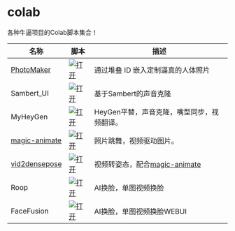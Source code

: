 # colab
各种牛逼项目的Colab脚本集合！

| 名称  |脚本   | 描述 |
| ---- | ---- | ---- |
| [PhotoMaker](https://github.com/TencentARC/PhotoMaker) | [![打开](https://colab.research.google.com/assets/colab-badge.svg)](https://colab.research.google.com/github/dream80/TonyColab/blob/master/PhotoMaker.ipynb) | 通过堆叠 ID 嵌入定制逼真的人体照片 |
| Sambert_UI | [![打开](https://colab.research.google.com/assets/colab-badge.svg)](https://colab.research.google.com/github/dream80/TonyColab/blob/master/backup/Sambert_UI.ipynb) | 基于Sambert的声音克隆 |
| MyHeyGen | [![打开](https://colab.research.google.com/assets/colab-badge.svg)](https://colab.research.google.com/github/dream80/TonyColab/blob/master/myheygen.ipynb) | HeyGen平替，声音克隆，嘴型同步，视频翻译。 |
| [magic-animate](https://github.com/magic-research/magic-animate) | [![打开](https://colab.research.google.com/assets/colab-badge.svg)](myheygen.ipynb) | 照片跳舞，视频驱动图片。 |
| [vid2densepose](https://github.com/Flode-Labs/vid2densepose) | [![打开](https://colab.research.google.com/assets/colab-badge.svg)](https://colab.research.google.com/github/dream80/TonyColab/blob/master/backup/Vid2Densepose.ipynb) | 视频转姿态，配合[magic-animate](https://github.com/magic-research/magic-animate) |
| Roop | [![打开](https://colab.research.google.com/assets/colab-badge.svg)](https://colab.research.google.com/github/dream80/roop_colab/blob/main/roop_v1_3.ipynb) | AI换脸，单图视频换脸 |
| FaceFusion | [![打开](https://colab.research.google.com/assets/colab-badge.svg)](https://colab.research.google.com/github/dream80/roop_colab/blob/main/tonyff_v2.1.2.ipynb) | AI换脸，单图视频换脸WEBUI |

